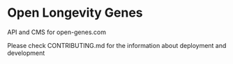 # Open Longevity Genes

API and CMS for open-genes.com

Please check CONTRIBUTING.md for the information about deployment and development